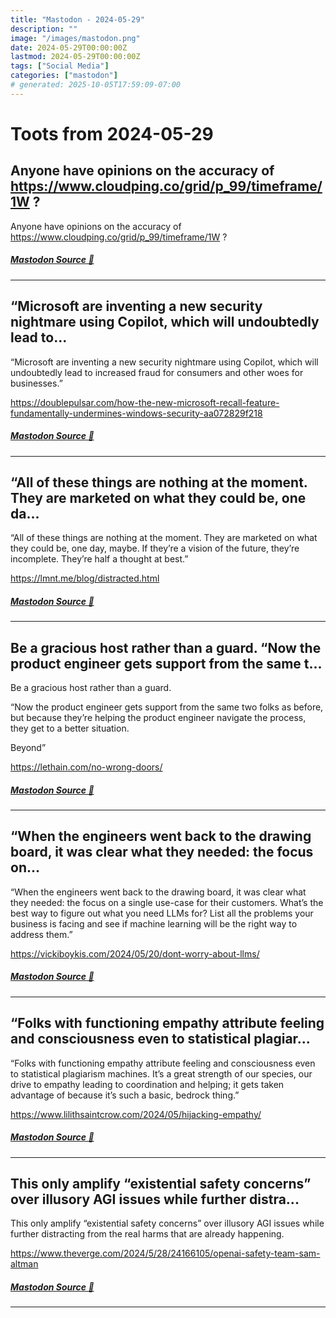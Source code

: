 ```yaml
---
title: "Mastodon - 2024-05-29"
description: ""
image: "/images/mastodon.png"
date: 2024-05-29T00:00:00Z
lastmod: 2024-05-29T00:00:00Z
tags: ["Social Media"]
categories: ["mastodon"]
# generated: 2025-10-05T17:59:09-07:00
---
```


# Toots from 2024-05-29

## Anyone have opinions on the accuracy of <https://www.cloudping.co/grid/p_99/timeframe/1W> ?

Anyone have opinions on the accuracy of <https://www.cloudping.co/grid/p_99/timeframe/1W> ?

##### [Mastodon Source 🐘](https://hachyderm.io/@mweagle/112525249633000145)

---

## “Microsoft are inventing a new security nightmare using Copilot, which will undoubtedly lead to...

“Microsoft are inventing a new security nightmare using Copilot, which will undoubtedly lead to increased fraud for consumers and other woes for businesses.”

<https://doublepulsar.com/how-the-new-microsoft-recall-feature-fundamentally-undermines-windows-security-aa072829f218>

##### [Mastodon Source 🐘](https://hachyderm.io/@mweagle/112522784109709813)

---

## “All of these things are nothing at the moment. They are marketed on what they could be, one da...

“All of these things are nothing at the moment. They are marketed on what they could be, one day, maybe. If they’re a vision of the future, they’re incomplete. They’re half a thought at best.”

<https://lmnt.me/blog/distracted.html>

##### [Mastodon Source 🐘](https://hachyderm.io/@mweagle/112522713889565351)

---

## Be a gracious host rather than a guard.  “Now the product engineer gets support from the same t...

Be a gracious host rather than a guard.

“Now the product engineer gets support from the same two folks as before, but because they’re helping the product engineer navigate the process, they get to a better situation.

Beyond”

<https://lethain.com/no-wrong-doors/>

##### [Mastodon Source 🐘](https://hachyderm.io/@mweagle/112522698234166871)

---

## “When the engineers went back to the drawing board, it was clear what they needed: the focus on...

“When the engineers went back to the drawing board, it was clear what they needed: the focus on a single use-case for their customers. What’s the best way to figure out what you need LLMs for? List all the problems your business is facing and see if machine learning will be the right way to address them.”

<https://vickiboykis.com/2024/05/20/dont-worry-about-llms/>

##### [Mastodon Source 🐘](https://hachyderm.io/@mweagle/112522654139367112)

---

## “Folks with functioning empathy attribute feeling and consciousness even to statistical plagiar...

“Folks with functioning empathy attribute feeling and consciousness even to statistical plagiarism machines. It’s a great strength of our species, our drive to empathy leading to coordination and helping; it gets taken advantage of because it’s such a basic, bedrock thing.”

<https://www.lilithsaintcrow.com/2024/05/hijacking-empathy/>

##### [Mastodon Source 🐘](https://hachyderm.io/@mweagle/112522599017365289)

---

## This only amplify “existential safety concerns” over illusory AGI issues while further distra...

This only amplify “existential safety concerns” over illusory AGI issues while further distracting from the real harms that are already happening.

<https://www.theverge.com/2024/5/28/24166105/openai-safety-team-sam-altman>

##### [Mastodon Source 🐘](https://hachyderm.io/@mweagle/112522567045361624)

---

